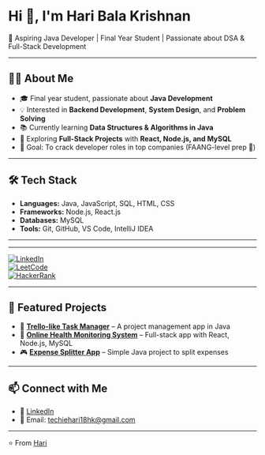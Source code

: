 # Hi 👋, I'm Hari Bala Krishnan
🚀 Aspiring Java Developer | Final Year Student | Passionate about DSA & Full-Stack Development  

---

## 👨‍💻 About Me  
- 🎓 Final year student, passionate about **Java Development**  
- 💡 Interested in **Backend Development**, **System Design**, and **Problem Solving**  
- 📚 Currently learning **Data Structures & Algorithms in Java**  
- 🌱 Exploring **Full-Stack Projects** with **React, Node.js, and MySQL**  
- 🎯 Goal: To crack developer roles in top companies (FAANG-level prep 🚀)  

---

## 🛠️ Tech Stack  
- **Languages:** Java, JavaScript, SQL, HTML, CSS  
- **Frameworks:** Node.js, React.js  
- **Databases:** MySQL  
- **Tools:** Git, GitHub, VS Code, IntelliJ IDEA  

---

---
[![LinkedIn](https://img.shields.io/badge/LinkedIn-blue?style=for-the-badge&logo=linkedin)](https://linkedin.com/in/YOUR_LINKEDIN)  
[![LeetCode](https://img.shields.io/badge/LeetCode-orange?style=for-the-badge&logo=leetcode)](https://leetcode.com/u/iwVJTAj4J8/)  
[![HackerRank](https://img.shields.io/badge/HackerRank-brightgreen?style=for-the-badge&logo=hackerrank)]([https://www.hackerrank.com/YOUR_HACKERRANK](https://www.hackerrank.com/profile/techiehari18hk))  

---
## 📂 Featured Projects  
- 📝 **[Trello-like Task Manager](https://github.com/YOUR_GITHUB_USERNAME/trello-task-manager)** – A project management app in Java  
- 💊 **[Online Health Monitoring System](https://github.com/YOUR_GITHUB_USERNAME/health-monitoring)** – Full-stack app with React, Node.js, MySQL  
- 🎮 **[Expense Splitter App](https://github.com/YOUR_GITHUB_USERNAME/expense-splitter)** – Simple Java project to split expenses  

---

## 📫 Connect with Me  
- 💼 [LinkedIn](https://www.linkedin.com/in/hari-bala-krishnan-847905324/)  
- 📧 Email: techiehari18hk@gmail.com

---

⭐️ From [Hari](Hari-bala-k)
